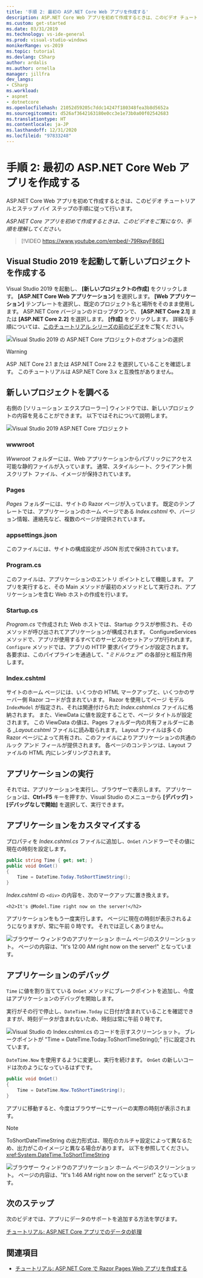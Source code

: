 ```yaml
---
title: '手順 2: 最初の ASP.NET Core Web アプリを作成する'
description: ASP.NET Core Web アプリを初めて作成するときは、このビデオ チュートリアルとステップ バイ ステップの手順に従って行います。
ms.custom: get-started
ms.date: 03/31/2019
ms.technology: vs-ide-general
ms.prod: visual-studio-windows
monikerRange: vs-2019
ms.topic: tutorial
ms.devlang: CSharp
author: ardalis
ms.author: ornella
manager: jillfra
dev_langs:
- CSharp
ms.workload:
- aspnet
- dotnetcore
ms.openlocfilehash: 21052d59205c7ddc14247f180348fea3b8d5652a
ms.sourcegitcommit: d526af3642163180e0cc3e1e73b0a00f02542683
ms.translationtype: HT
ms.contentlocale: ja-JP
ms.lasthandoff: 12/31/2020
ms.locfileid: "97833248"
---
```

# <a name="step-2-create-your-first-aspnet-core-web-app"></a>手順 2: 最初の ASP.NET Core Web アプリを作成する

ASP.NET Core Web アプリを初めて作成するときは、このビデオ チュートリアルとステップ バイ ステップの手順に従って行います。

_ASP.NET Core アプリを初めて作成するときは、このビデオをご覧になり、手順を理解してください。_

> [!VIDEO https://www.youtube.com/embed/-79RkpyFB6E]

## <a name="start-visual-studio-2019-and-create-a-new-project"></a>Visual Studio 2019 を起動して新しいプロジェクトを作成する

Visual Studio 2019 を起動し、 **[新しいプロジェクトの作成]** をクリックします。 **[ASP.NET Core Web アプリケーション]** を選択します。 **[Web アプリケーション]** テンプレートを選択し、既定のプロジェクト名と場所をそのまま使用します。 ASP.NET Core バージョンのドロップダウンで、 **[ASP.NET Core 2.1]** または **[ASP.NET Core 2.2]** を選択します。 **[作成]** をクリックします。 詳細な手順については、[このチュートリアル シリーズの前のビデオ](tutorial-aspnet-core-ef-step-01.md)をご覧ください。

![Visual Studio 2019 の ASP.NET Core プロジェクトのオプションの選択](media/vs-2019/vs2019-choose-aspnetcore-project.png)

> [!WARNING]
> ASP .NET Core 2.1 または ASP.NET Core 2.2 を選択していることを確認します。 このチュートリアルは ASP.NET Core 3.x と互換性がありません。

## <a name="explore-the-new-project"></a>新しいプロジェクトを調べる

右側の [ソリューション エクスプローラー] ウィンドウでは、新しいプロジェクトの内容を見ることができます。 以下ではそれについて説明します。

![Visual Studio 2019 ASP.NET Core プロジェクト](media/vs-2019/vs2019-solution-explorer.png)

### <a name="wwwroot"></a>wwwroot

*Wwwroot* フォルダーには、Web アプリケーションからパブリックにアクセス可能な静的ファイルが入っています。 通常、スタイルシート、クライアント側スクリプト ファイル、イメージが保持されています。

### <a name="pages"></a>Pages

*Pages* フォルダーには、サイトの Razor ページが入っています。 既定のテンプレートでは、アプリケーションのホーム ページである *Index.cshtml* や、バージョン情報、連絡先など、複数のページが提供されています。

### <a name="appsettingsjson"></a>appsettings.json

このファイルには、サイトの構成設定が JSON 形式で保持されています。

### <a name="programcs"></a>Program.cs

このファイルは、アプリケーションのエントリ ポイントとして機能します。 アプリを実行すると、その Main メソッドが最初のメソッドとして実行され、アプリケーションを含む Web ホストの作成を行います。

### <a name="startupcs"></a>Startup.cs

*Program.cs* で作成された Web ホストでは、Startup クラスが参照され、そのメソッドが呼び出されてアプリケーションが構成されます。 ConfigureServices メソッドで、アプリが使用するすべてのサービスのセットアップが行われます。 `Configure` メソッドでは、アプリの HTTP 要求パイプラインが設定されます。 各要求は、このパイプラインを通過して、"*ミドルウェア*" の各部分と相互作用します。

### <a name="indexcshtml"></a>Index.cshtml

サイトのホーム ページには、いくつかの HTML マークアップと、いくつかのサーバー側 Razor コードが含まれています。 Razor を使用してページ モデル `IndexModel` が指定され、それは関連付けられた *Index.cshtml.cs* ファイルに格納されます。 また、ViewData に値を設定することで、ページ タイトルが設定されます。 この ViewData の値は、Pages フォルダー内の共有フォルダーにある *\_Layout.cshtml* ファイルに読み取られます。 Layout ファイルは多くの Razor ページによって共有され、このファイルによりアプリケーションの共通のルック アンド フィールが提供されます。 各ページのコンテンツは、Layout ファイルの HTML 内にレンダリングされます。

## <a name="run-the-application"></a>アプリケーションの実行

それでは、アプリケーションを実行し、ブラウザーで表示します。 アプリケーションは、**Ctrl**+**F5** キーを押すか、Visual Studio のメニューから **[デバッグ]**  >  **[デバッグなしで開始]** を選択して、実行できます。

## <a name="customize-the-application"></a>アプリケーションをカスタマイズする

プロパティを *Index.cshtml.cs* ファイルに追加し、`OnGet` ハンドラーでその値に現在の時刻を設定します。

```csharp
public string Time { get; set; }
public void OnGet()
{
    Time = DateTime.Today.ToShortTimeString();
}
```

*Index.cshtml* の `<div>` の内容を、次のマークアップに置き換えます。

```cshtml
<h2>It's @Model.Time right now on the server!</h2>
```

アプリケーションをもう一度実行します。 ページに現在の時刻が表示されるようになりますが、常に午前 0 時です。 それでは正しくありません。

![ブラウザー ウィンドウのアプリケーション ホーム ページのスクリーンショット。 ページの内容は、"It's 12:00 AM right now on the server!" となっています。](media/vs-2019/vs2019-app-in-browser.png)

## <a name="debug-the-application"></a>アプリケーションのデバッグ

`Time` に値を割り当てている `OnGet` メソッドにブレークポイントを追加し、今度はアプリケーションのデバッグを開始します。

実行がその行で停止し、`DateTime.Today` に日付が含まれていることを確認できますが、時刻データが含まれないため、時刻は常に午前 0 時です。

![Visual Studio の Index.cshtml.cs のコードを示すスクリーンショット。 ブレークポイントが "Time = DateTime.Today.ToShortTimeString();" 行に設定されています。](media/vs-2019/vs2019-breakpoint.png)

`DateTime.Now` を使用するように変更し、実行を続けます。 `OnGet` の新しいコードは次のようになっているはずです。

```csharp
public void OnGet()
{
    Time = DateTime.Now.ToShortTimeString();
}
```

アプリに移動すると、今度はブラウザーにサーバーの実際の時刻が表示されます。

> [!NOTE]
> ToShortDateTimeString の出力形式は、現在のカルチャ設定によって異なるため、出力がこのイメージと異なる場合があります。 以下を参照してください。<xref:System.DateTime.ToShortTimeString>

![ブラウザー ウィンドウのアプリケーション ホーム ページのスクリーンショット。 ページの内容は、"It's 1:46 AM right now on the server!" となっています。](media/vs-2019/vs2019-app-fixed-in-browser.png)

## <a name="next-steps"></a>次のステップ

次のビデオでは、アプリにデータのサポートを追加する方法を学びます。

[チュートリアル: ASP.NET Core アプリでのデータの処理](tutorial-aspnet-core-ef-step-03.md)

## <a name="see-also"></a>関連項目

- [チュートリアル: ASP.NET Core で Razor Pages Web アプリを作成する](/aspnet/core/tutorials/razor-pages/?view=aspnetcore-2.1&preserve-view=true)
